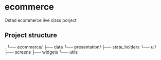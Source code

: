 # ecommerce

Ostad ecommerce live class porject

## Project structure

.
└── ecommerce/
    ├── data
    └── presentation/
        ├── state_holders
        └── ui/
            ├── screens
            ├── widgets
            └── utils